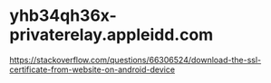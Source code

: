 # yhb34qh36x-privaterelay.appleidd.com
https://stackoverflow.com/questions/66306524/download-the-ssl-certificate-from-website-on-android-device
